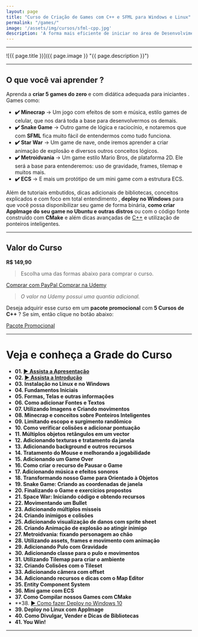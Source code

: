```yaml
---
layout: page
title: "Curso de Criação de Games com C++ e SFML para Windows e Linux"
permalink: "/games/"
image: '/assets/img/cursos/sfml-cpp.jpg'
description: 'A forma mais eficiente de iniciar no área de Desenvolvimento de Games.'
---
```


---

![{{ page.title }}]({{ page.image }} "{{ page.description }}")

---

## O que você vai aprender ? 
Aprenda a **criar 5 games do zero** e com didática adequada para iniciantes . Games como:
+ **✔️  Minecrap**     → Um jogo com efeitos de som e música, estilo games de celular, que nos dará toda a base para desenvolvermos os demais.
+ **✔️  Snake Game**   → Outro game de lógica e raciocínio, e notaremos que com **SFML** fica muito fácil de entendermos como tudo funciona.
+ **✔️  Star War**     → Um game de nave, onde iremos aprender a criar animação de explosão e diversos outros conceitos lógicos.
+ **✔️  Metroidvania** →  Um game estilo Mario Bros, de plataforma 2D. Ele será a base para entenderemos: uso de gravidade, frames, tilemap e muitos mais.
+ **✔️  ECS**          → E mais um protótipo de um mini game com a estrutura ECS.

Além de tutoriais embutidos, dicas adicionais de bibliotecas, conceitos explicados e com foco em total entendimento , **deploy no Windows** para que você possa disponibilizar seu game de forma binária, **como criar AppImage do seu game no Ubuntu e outras distros** ou com o código fonte construído com **CMake** e além dicas avançadas de [C++](https://terminalroot.com.br/cpp) e utilização de ponteiros inteligentes.

---

## Valor do Curso
**R$ 149,90**
> Escolha uma das formas abaixo para comprar o curso.

<a href="https://cutt.ly/devsfml" class="btn btn-lg btn-info btn-block my-2 py-3">
  <i class="fab fa-paypal"></i> Comprar com PayPal
</a>

<a href="https://cutt.ly/devgames" class="btn btn-lg btn-danger btn-block my-2 py-3">
  <i class="fas fa-graduation-cap"></i> Comprar na Udemy
</a>

> *O valor na Udemy possui uma quantia adicional.*

Deseja adquirir esse curso em um **pacote promocional** com **5 Cursos de C++** ? Se sim, então clique no botão abaixo:

<a href="https://terminalroot.com.br/promo" class="btn btn-lg btn-success btn-block my-2 py-3">
  <i class="fa-solid fa-circle-dollar"></i> Pacote Promocional
</a>

---

# Veja e conheça a Grade do Curso
+ **01. [▶️  Assista a Apresentação](https://www.youtube.com/watch?v=klgcdj_Lq5U)**
+ **02. [▶️  Assista a Introdução](https://www.youtube.com/watch?v=GU6TG-QSVgk)**
+ **03. Instalação no Linux e no Windows**
+ **04. Fundamentos Iniciais**
+ **05. Formas, Telas e outras informações**
+ **06. Como adicionar Fontes e Textos**
+ **07. Utilizando Imagens e Criando movimentos**
+ **08. Minecrap e conceitos sobre Ponteiros Inteligentes**
+ **09. Limitando escopo e surgimento randômico**
+ **10. Como verificar colisões e adicionar pontuação**
+ **11. Múltiplos objetos retângulos em um vector**
+ **12. Adicionando texturas e tratamento da janela**
+ **13. Adicionando background e outros recursos**
+ **14. Tratamento do Mouse e melhorando a jogabilidade**
+ **15. Adicionando um Game Over**
+ **16. Como criar o recurso de Pausar o Game**
+ **17. Adicionando música e efeitos sonoros**
+ **18. Transformando nosso Game para Orientado à Objetos**
+ **19. Snake Game: Criando as coordenadas de janela**
+ **20. Finalizando o Game e exercícios propostos**
+ **21. Space War: Iniciando código e obtendo recursos**
+ **22. Movimentando um Bullet**
+ **23. Adicionando múltiplos mísseis**
+ **24. Criando inimigos e colisões**
+ **25. Adicionando visualização de danos com sprite sheet**
+ **26. Criando Animação de explosão ao atingir inimigo**
+ **27. Metroidvania: fixando personagem ao chão**
+ **28. Utilizando assets, frames e movimento com animação**
+ **29. Adicionando Pulo com Gravidade**
+ **30. Adicionando classe para o pulo e movimentos**
+ **31. Utilizando Tilemap para criar o ambiente**
+ **32. Criando Colisões com o Tileset**
+ **33. Adicionando câmera com offset**
+ **34. Adicionando recursos e dicas com o Map Editor**
+ **35. Entity Component System**
+ **36. Mini game com ECS**
+ **37. Como Compilar nossos Games com CMake**
+ **38. [▶️  Como fazer Deploy no Windows 10](https://www.youtube.com/watch?v=e4JsbbeS1YU)
+ **39. Deploy no Linux com AppImage**
+ **40. Como Divulgar, Vender e Dicas de Bibliotecas**
+ **41. You Win!**


---

